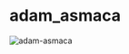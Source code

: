 # adam_asmaca
![adam-asmaca](https://user-images.githubusercontent.com/61019975/168710742-151feeab-ce18-4d46-bce7-f10bf0e1c0e2.gif)
